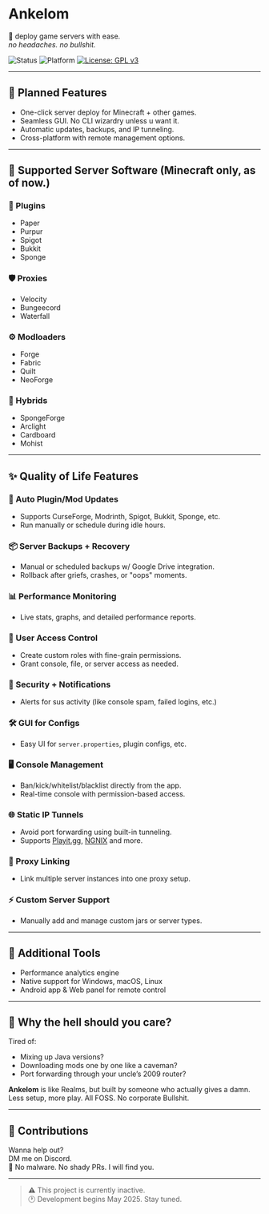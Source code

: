 # Ankelom  
🚀 deploy game servers with ease.  
*no headaches. no bullshit.*

![Status](https://img.shields.io/badge/status-inactive%20(dev%20starts%20May)-blue)
![Platform](https://img.shields.io/badge/platform-win%20%7C%20mac%20%7C%20linux%20%7C%20android-lightgrey)
[![License: GPL v3](https://img.shields.io/badge/License-GPLv3-blue.svg)](https://www.gnu.org/licenses/gpl-3.0)

---

## 🔧 Planned Features
- One-click server deploy for Minecraft + other games.
- Seamless GUI. No CLI wizardry unless u want it.
- Automatic updates, backups, and IP tunneling.
- Cross-platform with remote management options.

---

## 🧩 Supported Server Software (Minecraft only, as of now.)

### 🧱 Plugins
- Paper  
- Purpur  
- Spigot  
- Bukkit  
- Sponge  

### 🛡️ Proxies  
- Velocity  
- Bungeecord  
- Waterfall  

### ⚙️ Modloaders  
- Forge  
- Fabric  
- Quilt  
- NeoForge  

### 🔀 Hybrids  
- SpongeForge  
- Arclight  
- Cardboard  
- Mohist  

---

## ✨ Quality of Life Features

### 🔄 Auto Plugin/Mod Updates
- Supports CurseForge, Modrinth, Spigot, Bukkit, Sponge, etc.
- Run manually or schedule during idle hours.

### 📦 Server Backups + Recovery  
- Manual or scheduled backups w/ Google Drive integration.  
- Rollback after griefs, crashes, or "oops" moments.

### 📊 Performance Monitoring  
- Live stats, graphs, and detailed performance reports.

### 👥 User Access Control  
- Create custom roles with fine-grain permissions.
- Grant console, file, or server access as needed.

### 🔐 Security + Notifications  
- Alerts for sus activity (like console spam, failed logins, etc.)

### 🛠️ GUI for Configs  
- Easy UI for `server.properties`, plugin configs, etc.

### 🖥️ Console Management  
- Ban/kick/whitelist/blacklist directly from the app.
- Real-time console with permission-based access.

### 🌐 Static IP Tunnels  
- Avoid port forwarding using built-in tunneling.
- Supports [Playit.gg](https://playit.gg), [NGNIX](https://ngnix.org) and more.

### 🔗 Proxy Linking  
- Link multiple server instances into one proxy setup.

### ⚡ Custom Server Support  
- Manually add and manage custom jars or server types.

---

## 🧰 Additional Tools

- Performance analytics engine  
- Native support for Windows, macOS, Linux  
- Android app & Web panel for remote control  

---

## 🤔 Why the hell should you care?

Tired of:
- Mixing up Java versions?
- Downloading mods one by one like a caveman?
- Port forwarding through your uncle’s 2009 router?

**Ankelom** is like Realms, but built by someone who actually gives a damn.  
Less setup, more play. All FOSS. No corporate Bullshit.

---

## 💬 Contributions

Wanna help out?  
DM me on Discord.  
🚫 No malware. No shady PRs. I will find you.

---

> ⚠️ This project is currently inactive.  
> 🕐 Development begins May 2025. Stay tuned.
